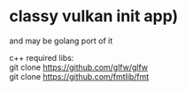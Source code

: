# classy vulkan init app)  
and may be golang port of it  
  
c++ required libs:  
git clone https://github.com/glfw/glfw  
git clone https://github.com/fmtlib/fmt  
